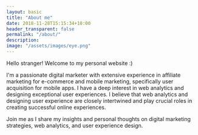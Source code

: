 ```yaml
---
layout: basic
title: "About me"
date: 2018-11-28T15:15:34+10:00
header_transparent: false
permalink: "/about/"
description: 
image: "/assets/images/eye.png"
---
```


Hello stranger! Welcome to my personal website :)

I'm a passionate digital marketer with extensive experience in affiliate marketing for e-commerce and mobile marketing, specifically user acquisition for mobile apps. I have a deep interest in web analytics and designing exceptional user experiences. I believe that web analytics and designing user experience are closely intertwined and play crucial roles in creating successful online experiences.

Join me as I share my insights and personal thoughts on digital marketing strategies, web analytics, and user experience design. 
